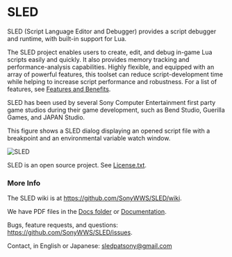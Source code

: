 # SLED

SLED (Script Language Editor and Debugger) provides a script debugger and runtime, with built-in support for Lua.

The SLED project enables users to create, edit, and debug in-game Lua scripts easily and quickly. It also provides memory tracking and performance-analysis capabilities. Highly flexible, and equipped with an array of powerful features, this toolset can reduce script-development time while helping to increase script performance and robustness. For a list of features, see [Features and Benefits](https://github.com/SonyWWS/SLED/wiki/Features-and-Benefits).

SLED has been used by several Sony Computer Entertainment first party game studios during their game development, such as Bend Studio, Guerilla Games, and JAPAN Studio.

This figure shows a SLED dialog displaying an opened script file with a breakpoint and an environmental variable watch window.

![SLED](https://raw.githubusercontent.com/wiki/SonyWWS/SLED/images/Breakpoint.png?raw=true "SLED")

SLED is an open source project. See [License.txt](https://github.com/SonyWWS/SLED/blob/master/License.txt).

### More Info ###

The SLED wiki is at https://github.com/SonyWWS/SLED/wiki.

We have PDF files in the [Docs folder](https://github.com/SonyWWS/SLED/tree/master/Docs) or [Documentation](https://github.com/SonyWWS/SLED/wiki/Documentation).

Bugs, feature requests, and questions:  
https://github.com/SonyWWS/SLED/issues.

Contact, in English or Japanese:
sledpatsony@gmail.com